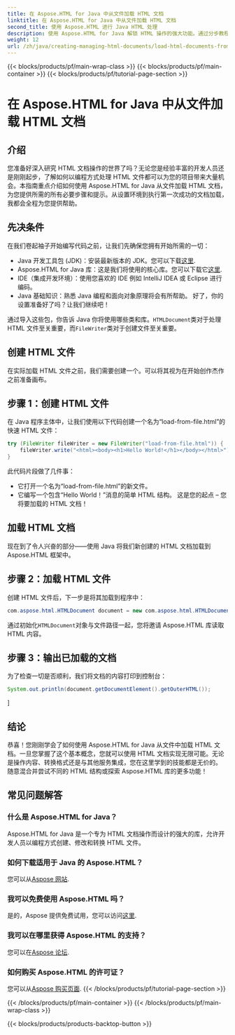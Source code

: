 ```yaml
---
title: 在 Aspose.HTML for Java 中从文件加载 HTML 文档
linktitle: 在 Aspose.HTML for Java 中从文件加载 HTML 文档
second_title: 使用 Aspose.HTML 进行 Java HTML 处理
description: 使用 Aspose.HTML for Java 解锁 HTML 操作的强大功能。通过分步教程学习如何从文件加载 HTML 文档。
weight: 12
url: /zh/java/creating-managing-html-documents/load-html-documents-from-file/
---
```


{{< blocks/products/pf/main-wrap-class >}}
{{< blocks/products/pf/main-container >}}
{{< blocks/products/pf/tutorial-page-section >}}

# 在 Aspose.HTML for Java 中从文件加载 HTML 文档

## 介绍
您准备好深入研究 HTML 文档操作的世界了吗？无论您是经验丰富的开发人员还是刚刚起步，了解如何以编程方式处理 HTML 文件都可以为您的项目带来大量机会。本指南重点介绍如何使用 Aspose.HTML for Java 从文件加载 HTML 文档，为您提供所需的所有必要步骤和提示。从设置环境到执行第一次成功的文档加载，我都会全程为您提供帮助。
## 先决条件
在我们卷起袖子开始编写代码之前，让我们先确保您拥有开始所需的一切：
-  Java 开发工具包 (JDK)：安装最新版本的 JDK。您可以下载[这里](https://www.oracle.com/java/technologies/javase-jdk11-downloads.html).
- Aspose.HTML for Java 库：这是我们将使用的核心库。您可以下载它[这里](https://releases.aspose.com/html/java/).
- IDE（集成开发环境）：使用您喜欢的 IDE 例如 IntelliJ IDEA 或 Eclipse 进行编码。
- Java 基础知识：熟悉 Java 编程和面向对象原理将会有所帮助。
好了，你的设置准备好了吗？让我们继续吧！

通过导入这些包，你告诉 Java 你将使用哪些类和库。`HTMLDocument`类对于处理 HTML 文件至关重要，而`FileWriter`类对于创建文件至关重要。
## 创建 HTML 文件
在实际加载 HTML 文件之前，我们需要创建一个。可以将其视为在开始创作杰作之前准备画布。
## 步骤 1：创建 HTML 文件
在 Java 程序主体中，让我们使用以下代码创建一个名为“load-from-file.html”的快速 HTML 文件：
```java
try (FileWriter fileWriter = new FileWriter("load-from-file.html")) {
    fileWriter.write("<html><body><h1>Hello World!</h1></body></html>");
}
```
此代码片段做了几件事：
- 它打开一个名为“load-from-file.html”的新文件。
- 它编写一个包含“Hello World！”消息的简单 HTML 结构。
这是您的起点 – 您将要加载的 HTML 文档！
## 加载 HTML 文档
现在到了令人兴奋的部分——使用 Java 将我们新创建的 HTML 文档加载到 Aspose.HTML 框架中。
## 步骤 2：加载 HTML 文件
创建 HTML 文件后，下一步是将其加载到程序中：
```java
com.aspose.html.HTMLDocument document = new com.aspose.html.HTMLDocument("load-from-file.html");
```
通过初始化`HTMLDocument`对象与文件路径一起，您将邀请 Aspose.HTML 库读取 HTML 内容。
## 步骤 3：输出已加载的文档
为了检查一切是否顺利，我们将文档的内容打印到控制台：
```java
System.out.println(document.getDocumentElement().getOuterHTML());
```
]
## 结论
恭喜！您刚刚学会了如何使用 Aspose.HTML for Java 从文件中加载 HTML 文档。一旦您掌握了这个基本概念，您就可以使用 HTML 文档实现无限可能。无论是操作内容、转换格式还是与其他服务集成，您在这里学到的技能都是无价的。 
随意混合并尝试不同的 HTML 结构或探索 Aspose.HTML 库的更多功能！
## 常见问题解答
### 什么是 Aspose.HTML for Java？  
Aspose.HTML for Java 是一个专为 HTML 文档操作而设计的强大的库，允许开发人员以编程方式创建、修改和转换 HTML 文件。
### 如何下载适用于 Java 的 Aspose.HTML？  
您可以从[Aspose 网站](https://releases.aspose.com/html/java/).
### 我可以免费使用 Aspose.HTML 吗？  
是的，Aspose 提供免费试用，您可以访问[这里](https://releases.aspose.com/).
### 我可以在哪里获得 Aspose.HTML 的支持？  
您可以在[Aspose 论坛](https://forum.aspose.com/c/html/29).
### 如何购买 Aspose.HTML 的许可证？  
您可以从[Aspose 购买页面](https://purchase.aspose.com/buy).
{{< /blocks/products/pf/tutorial-page-section >}}

{{< /blocks/products/pf/main-container >}}
{{< /blocks/products/pf/main-wrap-class >}}

{{< blocks/products/products-backtop-button >}}
